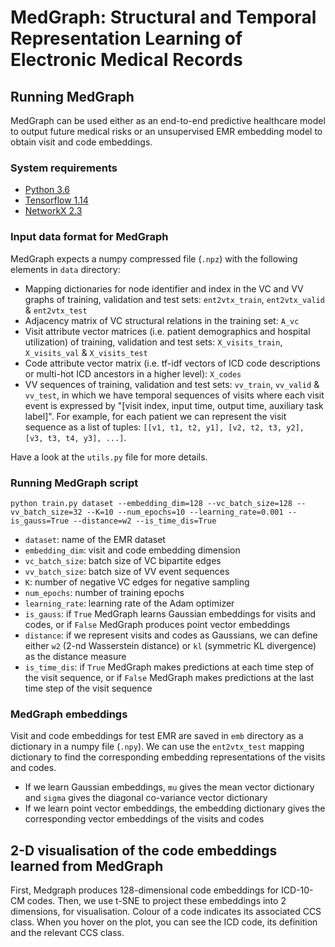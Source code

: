 # MedGraph: Structural and Temporal Representation Learning of Electronic Medical Records

## Running MedGraph

MedGraph can be used either as an end-to-end predictive healthcare model to output future medical risks or an unsupervised EMR embedding model to obtain visit and code embeddings.

### System requirements

* [Python 3.6](https://www.python.org)
* [Tensorflow 1.14](https://www.tensorflow.org)
* [NetworkX 2.3](https://networkx.github.io)

### Input data format for MedGraph

MedGraph expects a numpy compressed file (`.npz`) with the following elements in `data` directory:

* Mapping dictionaries for node identifier and index in the VC and VV graphs of training, validation and test sets: `ent2vtx_train`, `ent2vtx_valid` & `ent2vtx_test`
* Adjacency matrix of VC structural relations in the training set: `A_vc`
* Visit attribute vector matrices (i.e. patient demographics and hospital utilization) of training, validation and test sets: `X_visits_train`, `X_visits_val` & `X_visits_test`
* Code attribute vector matrix (i.e. tf-idf vectors of ICD code descriptions or multi-hot ICD ancestors in a higher level): `X_codes`
* VV sequences of training, validation and test sets: `vv_train`, `vv_valid` & `vv_test`, in which we have temporal sequences of visits where each visit event is expressed by "\[visit index, input time, output time, auxiliary task label\]". For example, for each patient we can represent the visit sequence as a list of tuples: `[[v1, t1, t2, y1], [v2, t2, t3, y2], [v3, t3, t4, y3], ...]`. 

Have a look at the `utils.py` file for more details.

### Running MedGraph script

```
python train.py dataset --embedding_dim=128 --vc_batch_size=128 --vv_batch_size=32 --K=10 --num_epochs=10 --learning_rate=0.001 --is_gauss=True --distance=w2 --is_time_dis=True
```
* `dataset`: name of the EMR dataset
* `embedding_dim`: visit and code embedding dimension
* `vc_batch_size`: batch size of VC bipartite edges
* `vv_batch_size`: batch size of VV event sequences
* `K`: number of negative VC edges for negative sampling
* `num_epochs`: number of training epochs
* `learning_rate`: learning rate of the Adam optimizer
* `is_gauss`: if `True` MedGraph learns Gaussian embeddings for visits and codes, or if `False` MedGraph produces point vector embeddings
* `distance`: if we represent visits and codes as Gaussians, we can define either `w2` (2-nd Wasserstein distance) or `kl` (symmetric KL divergence) as the distance measure
* `is_time_dis`: if `True` MedGraph makes predictions at each time step of the visit sequence, or if `False` MedGraph makes predictions at the last time step of the visit sequence

### MedGraph embeddings

Visit and code embeddings for test EMR are saved in `emb` directory as a dictionary in a numpy file (`.npy`). We can use the `ent2vtx_test` mapping dictionary to find the corresponding embedding representations of the visits and codes.

* If we learn Gaussian embeddings, `mu` gives the mean vector dictionary and `sigma` gives the diagonal co-variance vector dictionary
* If we learn point vector embeddings, the embedding dictionary gives the corresponding vector embeddings of the visits and codes

## 2-D visualisation of the code embeddings learned from MedGraph

First, Medgraph produces 128-dimensional code embeddings for ICD-10-CM codes.
Then, we use t-SNE to project these embeddings into 2 dimensions, for visualisation.
Colour of a code indicates its associated CCS class.
When you hover on the plot, you can see the ICD code, its definition and the relevant CCS class.
